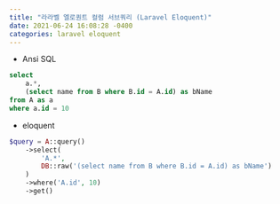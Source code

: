 ```yaml
---
title: "라라벨 엘로퀀트 컬럼 서브쿼리 (Laravel Eloquent)"
date: 2021-06-24 16:08:28 -0400
categories: laravel eloquent
---
```


- Ansi SQL

```sql
select 
    a.*,
    (select name from B where B.id = A.id) as bName
from A as a
where a.id = 10
```
- eloquent

```php
$query = A::query()
    ->select(
        'A.*',
        DB::raw('(select name from B where B.id = A.id) as bName')
    )
    ->where('A.id', 10)
    ->get()
```
